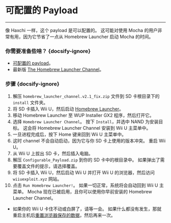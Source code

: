 # 可配置的 Payload
---
像 Haxchi 一样，这个 payload 是可以配置的。 这可能对使用 Mocha 的用户非常有用，因为它节省了一点从 Homebrew Launcher 启动 Mocha 的时间。

### 你需要准备些啥？ {docsify-ignore}

- <a href="docs/files/Configurable_Payload.zip" download>可配置的 payload</a>。
- 最新版 [The Homebrew Launcher Channel](https://github.com/GaryOderNichts/homebrew_launcher/releases/tag/v2.1_fix)。

### 步骤 {docsify-ignore}

1. 解压 `homebrew_launcher_channel.v2.1_fix.zip` 文件到 SD 卡根目录下的 `install` 文件夹。
1. 将 SD 卡插入 Wii U，然后启动 [Homebrew Launcher](mocha/online-exploit/browser-exploit)。
1. 移动 Homebrew Launcher 至 WUP Installer GX2 程序，然后打开它。
1. 选择 `Homebrew Launcher Channel`。 按下 `Install`，并选中 NAND 为安装目标。 这会将 Homebrew Launcher Channel 安装到 Wii U 主菜单中。
1. 一旦进程完成后，按下 Home 键来回到 Wii U 主菜单中。
1. 这时 channel 不会自动启动，因为它与你 SD 卡上使用的版本冲突。 重启 Wii U。
1. 从 Wii U 上拔出 SD 卡，然后插入电脑。
1. 解压 `Configurable_Payload.zip` 到你的 SD 卡中的根目录中。 如果弹出了需要覆盖文件的提示，请选择覆盖。
1. 将 SD 卡插入 Wii U，然后启动 Wii U 并打开 Wii U 的浏览器，然后访问 `wiiuexploit.xyz` 网站。
1. 点击 `Run Homebrew Launcher!`。 如果一切正常，系统将会自动回到 Wii U 主菜单。 Mocha 现在已被启用，且你可以使用你早前安装的 Homebrew Launcher Channel。
 - 如果你的 Wii U 卡住不动或白屏了，请等一会。 如果什么都没有发生，那就重启主机后[重置浏览器保存的数据](https://en-americas-support.nintendo.com/app/answers/detail/a_id/1507/~/how-to-delete-the-internet-browser-history)，然后再来一次。
